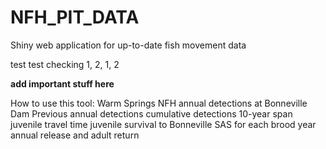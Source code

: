 # NFH_PIT_DATA
Shiny web application for up-to-date fish movement data

test test checking 1, 2, 1, 2

**add important stuff here**

How to use this tool:
Warm Springs NFH annual detections at Bonneville Dam
Previous annual detections
cumulative detections
10-year span
juvenile travel time
juvenile survival to Bonneville
SAS for each brood year
annual release and adult return
